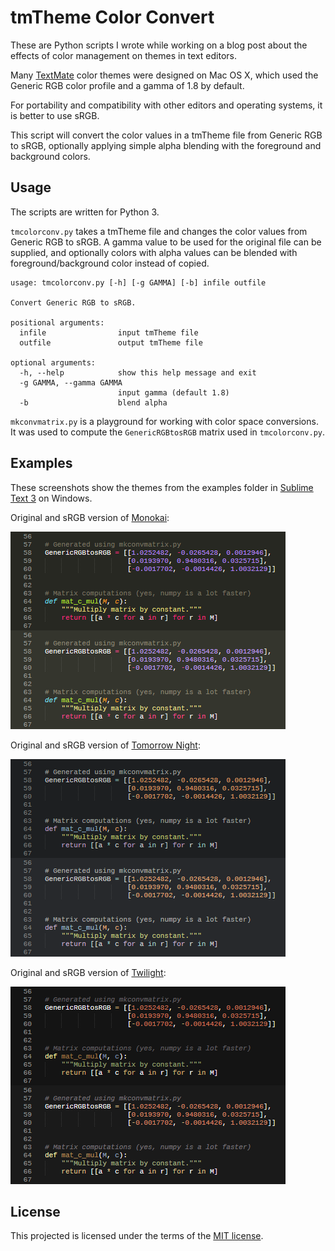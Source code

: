 
tmTheme Color Convert
=====================

These are Python scripts I wrote while working on a blog post about the
effects of color management on themes in text editors.

Many [TextMate](http://macromates.com/) color themes were designed on Mac
OS X, which used the Generic RGB color profile and a gamma of 1.8 by default.

For portability and compatibility with other editors and operating systems,
it is better to use sRGB.

This script will convert the color values in a tmTheme file from Generic RGB
to sRGB, optionally applying simple alpha blending with the foreground and
background colors.


Usage
-----

The scripts are written for Python 3.

`tmcolorconv.py` takes a tmTheme file and changes the color values from
Generic RGB to sRGB. A gamma value to be used for the original file can be
supplied, and optionally colors with alpha values can be blended with
foreground/background color instead of copied.

    usage: tmcolorconv.py [-h] [-g GAMMA] [-b] infile outfile

    Convert Generic RGB to sRGB.

    positional arguments:
      infile                input tmTheme file
      outfile               output tmTheme file

    optional arguments:
      -h, --help            show this help message and exit
      -g GAMMA, --gamma GAMMA
                            input gamma (default 1.8)
      -b                    blend alpha

`mkconvmatrix.py` is a playground for working with color space conversions. It
was used to compute the `GenericRGBtosRGB` matrix used in `tmcolorconv.py`.


Examples
--------

These screenshots show the themes from the examples folder in
[Sublime Text 3][Sublime] on Windows.

Original and sRGB version of [Monokai][]:

![Monokai](examples/monokai_compare.png)

Original and sRGB version of [Tomorrow Night][Tomorrow]:

![Tomorrow Night](examples/tomorrow_compare.png)

Original and sRGB version of [Twilight][]:

![Twilight](examples/twilight_compare.png)

[Sublime]: http://www.sublimetext.com/
[Monokai]: http://www.monokai.nl/blog/2006/07/15/textmate-color-theme/
[Tomorrow]: https://github.com/chriskempson/tomorrow-theme
[Twilight]: https://github.com/textmate/themes.tmbundle


License
-------

This projected is licensed under the terms of the [MIT license](LICENSE).
